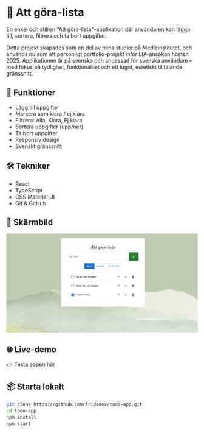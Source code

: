 # 📝 Att göra-lista

En enkel och stilren "Att göra-lista"-applikation där användaren kan lägga till, sortera, filtrera och ta bort uppgifter.

Detta projekt skapades som en del av mina studier på Medieinstitutet, och används nu som ett personligt portfolio-projekt inför LIA-ansökan hösten 2025. Applikationen är på svenska och anpassad för svenska användare – med fokus på tydlighet, funktionalitet och ett lugnt, estetiskt tilltalande gränssnitt.

## 🚀 Funktioner

- Lägg till uppgifter
- Markera som klara / ej klara
- Filtrera: Alla, Klara, Ej klara
- Sortera uppgifter (upp/ner)
- Ta bort uppgifter
- Responsiv design
- Svenskt gränssnitt

## 🛠 Tekniker

- React
- TypeScript
- CSS Material UI
- Git & GitHub

## 🌿 Skärmbild

![Att göra-lista](./todolist.png)



## 🌐 Live-demo

👉 [Testa appen här](https://todo-list-fridanord.netlify.app/)


## 📦 Starta lokalt

```bash
git clone https://github.com/fridadev/todo-app.git
cd todo-app
npm install
npm start
